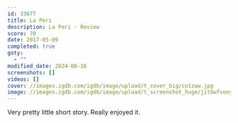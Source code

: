```yaml
---
id: 33677
title: La Peri
description: La Peri - Review
score: 70
date: 2017-05-09
completed: true
goty:
  - ""
modified_date: 2024-08-16
screenshots: []
videos: []
cover: //images.igdb.com/igdb/image/upload/t_cover_big/co1zww.jpg
image: //images.igdb.com/igdb/image/upload/t_screenshot_huge/jitbwfvooytbdej2j3do.jpg
---
```

Very pretty little short story. Really enjoyed it.